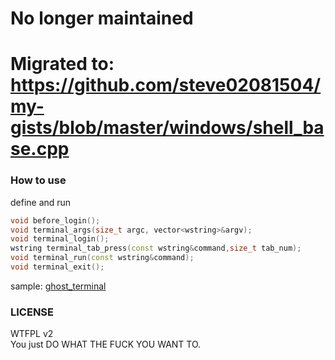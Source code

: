 # No longer maintained  
# Migrated to: https://github.com/steve02081504/my-gists/blob/master/windows/shell_base.cpp

### How to use  

define and run  
```c++
void before_login();
void terminal_args(size_t argc, vector<wstring>&argv);
void terminal_login();
wstring terminal_tab_press(const wstring&command,size_t tab_num);
void terminal_run(const wstring&command);
void terminal_exit();
```

sample: [ghost_terminal]( https://github.com/steve02081504/ghost_terminal )

### LICENSE  
WTFPL v2  
You just DO WHAT THE FUCK YOU WANT TO.  
